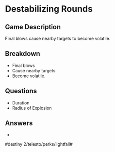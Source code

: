 # Destabilizing Rounds
## Game Description
Final blows cause nearby targets to become volatile.
## Breakdown
* Final blows 
* Cause nearby targets
* Become volatile.
## Questions
* Duration
* Radius of Explosion
## Answers
* 
#destiny 2/telesto/perks/lightfall#